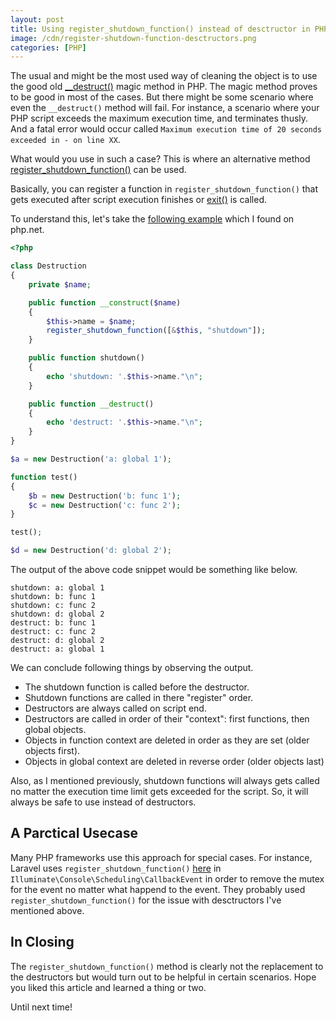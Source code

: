 ```yaml
---
layout: post
title: Using register_shutdown_function() instead of desctructor in PHP
image: /cdn/register-shutdown-function-desctructors.png
categories: [PHP]
---
```


The usual and might be the most used way of cleaning the object is to use the good old [__destruct()](https://www.php.net/manual/en/language.oop5.decon.php#language.oop5.decon.destructor) magic method in PHP. The magic method proves to be good in most of the cases. But there might be some scenario where even the `__destruct()` method will fail. For instance, a scenario where your PHP script exceeds the maximum execution time, and terminates thusly. And a fatal error would occur called `Maximum execution time of 20 seconds exceeded in - on line XX`.

What would you use in such a case? This is where an alternative method [register_shutdown_function()](https://www.php.net/manual/en/function.register-shutdown-function.php) can be used.

Basically, you can register a function in `register_shutdown_function()` that gets executed after script execution finishes or [exit()](https://www.php.net/manual/en/function.exit.php) is called.

To understand this, let's take the [following example](https://www.php.net/manual/en/language.oop5.decon.php#76710) which I found on php.net.

```php
<?php

class Destruction 
{
    private $name;

    public function __construct($name) 
    {
        $this->name = $name;
        register_shutdown_function([&$this, "shutdown"]);
    }

    public function shutdown()
    {
        echo 'shutdown: '.$this->name."\n";
    }

    public function __destruct()
    {
        echo 'destruct: '.$this->name."\n";
    }
}

$a = new Destruction('a: global 1');

function test() 
{
    $b = new Destruction('b: func 1');
    $c = new Destruction('c: func 2');
}

test();

$d = new Destruction('d: global 2');

```

The output of the above code snippet would be something like below.

```
shutdown: a: global 1
shutdown: b: func 1
shutdown: c: func 2
shutdown: d: global 2
destruct: b: func 1
destruct: c: func 2
destruct: d: global 2
destruct: a: global 1
```

We can conclude following things by observing the output.

- The shutdown function is called before the destructor.
- Shutdown functions are called in there "register" order.
- Destructors are always called on script end.
- Destructors are called in order of their "context": first functions, then global objects.
- Objects in function context are deleted in order as they are set (older objects first).
- Objects in global context are deleted in reverse order (older objects last)

Also, as I mentioned previously, shutdown functions will always gets called no matter the execution time limit gets exceeded for the script. So, it will always be safe to use instead of destructors.

## A Parctical Usecase

Many PHP frameworks use this approach for special cases. For instance, Laravel uses `register_shutdown_function()` [here](https://github.com/illuminate/console/blob/master/Scheduling/CallbackEvent.php#L65) in `Illuminate\Console\Scheduling\CallbackEvent` in order to remove the mutex for the event no matter what happend to the event. They probably used `register_shutdown_function()` for the issue with desctructors I've mentioned above.

## In Closing

The `register_shutdown_function()` method is clearly not the replacement to the destructors but would turn out to be helpful in certain scenarios. Hope you liked this article and learned a thing or two.

Until next time!

